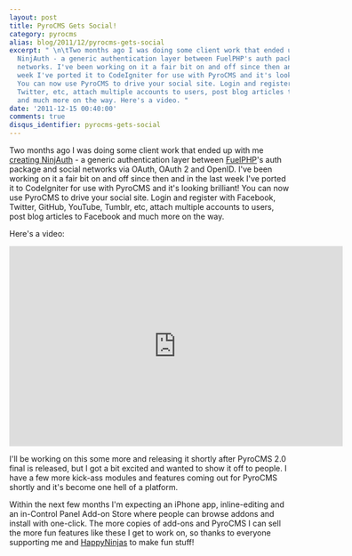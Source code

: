 ```yaml
---
layout: post
title: PyroCMS Gets Social!
category: pyrocms
alias: blog/2011/12/pyrocms-gets-social
excerpt: " \n\tTwo months ago I was doing some client work that ended up with me creating
  NinjAuth - a generic authentication layer between FuelPHP's auth package and social
  networks. I've been working on it a fair bit on and off since then and in the last
  week I've ported it to CodeIgniter for use with PyroCMS and it's looking brilliant!
  You can now use PyroCMS to drive your social site. Login and register with Facebook,
  Twitter, etc, attach multiple accounts to users, post blog articles to Facebook
  and much more on the way. Here's a video. "
date: '2011-12-15 00:40:00'
comments: true
disqus_identifier: pyrocms-gets-social
---
```


Two months ago I was doing some client work that ended up with me [creating NinjAuth](/blog/2011/09/ninjauth-social-integration-php) - a generic authentication layer between [FuelPHP](http://fuelphp.com/)'s auth package and social networks via OAuth, OAuth 2 and OpenID. I've been working on it a fair bit on and off since then and in the last week I've ported it to CodeIgniter for use with PyroCMS and it's looking brilliant! You can now use PyroCMS to drive your social site. Login and register with Facebook, Twitter, GitHub, YouTube, Tumblr, etc, attach multiple accounts to users, post blog articles to Facebook and much more on the way.

Here's a video:

<p><iframe allowfullscreen="" frameborder="0" height="360" mozallowfullscreen="" src="http://player.vimeo.com/video/33459969?color=ff9933" webkitallowfullscreen="" width="600"></iframe></p>

I'll be working on this some more and releasing it shortly after PyroCMS 2.0 final is released, but I got a bit excited and wanted to show it off to people. I have a few more kick-ass modules and features coming out for PyroCMS shortly and it's become one hell of a platform.

Within the next few months I'm expecting an iPhone app, inline-editing and an in-Control Panel Add-on Store where people can browse addons and install with one-click. The more copies of add-ons and PyroCMS I can sell the more fun features like these I get to work on, so thanks to everyone supporting me and [HappyNinjas](http://happyninjas.com/) to make fun stuff!